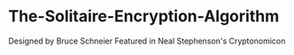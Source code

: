 # The-Solitaire-Encryption-Algorithm
Designed by Bruce Schneier Featured in Neal Stephenson's Cryptonomicon

